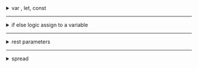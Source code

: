 <details>
<summary>var , let, const</summary>
  
  <details>
    <summary>var</summary>

* defined outside function, globally scoped. (but not outside the file)
* defined in function is function scoped (cannot access outside)
```js
    var tester = "hey hi";

    function newFunction() {
        var hello = "hello";
    }
    console.log(hello); // error: hello is not defined        
```
* can be redeclared
```js
    var x = "hello"
    var x = "hai";
    x = "something else"
```
* issue with var
```js
var x = "global-x"
console.log(x)
{
    var x = "this will use global x and update"
}
console.log(x)   
```
* using in function (note without var)
```js
var x = "global-x"
console.log(x)
function test(){
    x = "changin in test function"  // using global
}

test(); // function called which changes -x 
console.log(x)   
```
* redeclaring in function (note without var)
```js
var x = "global-x"
console.log(x)
function test(){
    var x = "this won't change global as we have re declared"  // using global
}

test(); // function called which does not change x
console.log(x)   
```

  </details>

___

  <details>
    <summary>let</summary>

* introduced in  _ES6_ 
* preferred over var
* block scoped
  ```js
    let x = "global-x"
    console.log(x)
    {
        let x = "this is scoed to this block and hence wont change global-x"
        console.log(x)
    }
    console.log(x)  
  ```
* can be updated but not _redeclared_
  ```js
    let x = "global-x"
    x = "global-updated"
    console.log(x)
  ```
  ___
  ```js
    let x = "global-x"
    let x = "global-updated"    // this line will error
    console.log(x)
  ```
  </details>

___

  <details>
    <summary>const</summary>


* similar to let in scope
* cannot be updated
  ```js
    const x = "global-x"
    x = "try updating will have error"
  ```
* one has to define the value when declaring
  ```js
    const x = "x value"
    const y     // this is error
  ```
* reference cannot change but value can.
  ```js
    const x = {
        name: 'sai',
        age: 16
    }
    console.log(x)
    // x = { name: 'ram'}      // this will error as you cannot change the referece

    x.name = 'ram'             // value at reference can change
    console.log(x)

    const y = [1,2,3]
    // y = [4,5,6]                 // reference cannot change, this will give error
    y.push(4)
    console.log(y)             // contents can change even though y is constant  
  ```

  </details>

___

  <details>
    <summary>summary</summary>

* __var__ declarations are globally scoped or function scoped while __let__ and __const__ are block scoped.
* __var__ variables can be updated and re-declared within its scope; __let__ variables can be updated but not re-declared; __const__ variables can neither be updated nor re-declared.
* They are all hoisted to the top of their scope. But while __var__ variables are initialized with undefined, __let__ and __const__ variables are not initialized.
* While __var__ and __let__ can be declared without being initialized, __const__ must be initialized during declaration.    

[details](https://www.freecodecamp.org/news/var-let-and-const-whats-the-difference/)

  </details>

</details>

___

<details>
  <summary>if else logic assign to a variable</summary>

```js
    age = 10

    // using let keyword to assign the output of logic
    let message

    if (age >= 18) {
      message = "You are an adult.";
    } else if (age >= 13) {
      message = "You are a teenager.";
    } else {
      message = "You are a child.";
    }

    console.log(message)
```
</details>

___

<details>
  <summary>rest parameters</summary>

```js
  // rest operator
  // below we are passig 
  function add(x,y, ...nums){
    console.log('x:', x)
    console.log('y:', y);
    console.log('rest:',nums)
  }

  add(1,2,4,5,6,7)
```
```cmd
x: 1
y: 2
rest: [ 4, 5, 6, 7 ]
```

</details>

___

<details>
  <summary>spread</summary>

```js
  let x = [1, 2, 3]
  let y = [4, 5]
  let z = [7, 8, 9]

  // spread operator to join
  let result = [...x, ...y, ...z]
  console.log(result)
  console.log('---------')

  // extract using spread operator
  const [one, two, ...rest] = result
  console.log('one:', one);
  console.log('two:', two)
  console.log('rest:', rest)
```
```cmd
[
  1, 2, 3, 4,
  5, 7, 8, 9
]
---------
one: 1
two: 2
rest: [ 3, 4, 5, 7, 8, 9 ]  
```

* using for objects
```js
    const myVehicle = {
      brand: 'Ford',
      model: 'Mustang',
      color: 'red'
    }

    console.log(myVehicle)
    console.log('-------------------')

    const updateMyVehicle = {
      type: 'car',
      year: 2021, 
      color: 'yellow'
    }
    console.log(updateMyVehicle)
    console.log('---------------------------')

    const myUpdatedVehicle = {...myVehicle, ...updateMyVehicle}
    console.log(myUpdatedVehicle)
```
```cmd
  { brand: 'Ford', model: 'Mustang', color: 'red' }
  -------------------
  { type: 'car', year: 2021, color: 'yellow' }
  ---------------------------
  {
    brand: 'Ford',
    model: 'Mustang',
    color: 'yellow',
    type: 'car',
    year: 2021
  }
```
</details>